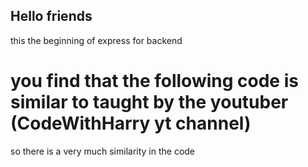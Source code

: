 ## Hello friends 
this the beginning of express for backend 

# you find that the following code is similar to taught by the youtuber (CodeWithHarry yt channel)

so there is a very much similarity in the code